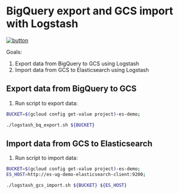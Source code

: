 # BigQuery export and GCS import with Logstash

[![button](https://gstatic.com/cloudssh/images/open-btn.svg)](https://console.cloud.google.com/cloudshell/open?cloudshell_git_repo=https://github.com/danisla/es-ug-demo.git&amp;cloudshell_working_dir=demo2&amp;cloudshell_image=gcr.io/cloud-solutions-group/terraform-helm:latest&amp;cloudshell_tutorial=./tutorial.md&open_in_editor=./logstash_gcs_import.sh)

Goals:

1. Export data from BigQuery to GCS using Logstash
2. Import data from GCS to Elasticsearch using Logstash

## Export data from BigQuery to GCS

1. Run script to export data:

```bash
BUCKET=$(gcloud config get-value project)-es-demo;

./logstash_bq_export.sh ${BUCKET}
```

## Import data from GCS to Elasticsearch

1. Run script to import data:

```bash
BUCKET=$(gcloud config get-value project)-es-demo;
ES_HOST=http://es-ug-demo-elasticsearch-client:9200;

./logstash_gcs_import.sh ${BUCKET} ${ES_HOST}
```
